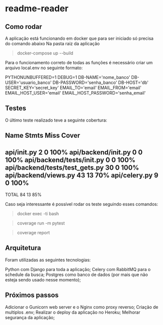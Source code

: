 # readme-reader

## Como rodar

A aplicação está funcionando em docker que para ser iniciado só precisa do comando abaixo Na pasta raiz da aplicação

> docker-compose up --build

Para o funcionamento correto de todas as funções é necessário criar um arquivo local.env no seguinte formato:

PYTHONUNBUFFERED=1
DEBUG=1
DB-NAME='nome_banco'
DB-USER='usuario_banco'
DB-PASSWORD='senha_banco'
DB-HOST='db'
SECRET_KEY='secret_key'
EMAIL_TO='email'
EMAIL_FROM='email'
EMAIL_HOST_USER='email'
EMAIL_HOST_PASSWORD='senha_email'

## Testes

O último teste realizado teve a seguinte cobertura:

Name                             Stmts   Miss  Cover
----------------------------------------------------
api/__init__.py                      2      0   100%
api/backend/__init__.py              0      0   100%
api/backend/tests/__init__.py        0      0   100%
api/backend/tests/test_gets.py      30      0   100%
api/backend/views.py                43     13    70%
api/celery.py                        9      0   100%
----------------------------------------------------
TOTAL                               84     13    85%


Caso seja interessante é possível rodar os teste seguindo esses comandos:

> docker exec -ti <container> bash

> coverage run -m pytest

> coverage report


## Arquitetura

Foram utilizadas as seguintes tecnologias:

Python com Django para toda a aplicação;
Celery com RabbitMQ para o schedule da busca;
Postgres como banco de dados (por mais que não esteja sendo usado nesse momento);

## Próximos passos

Adicionar o Gunicorn web server e o Nginx como proxy reverso;
Criação de multiplos .env;
Realizar o deploy da aplicação no Heroku;
Melhorar segurança da aplicação;




